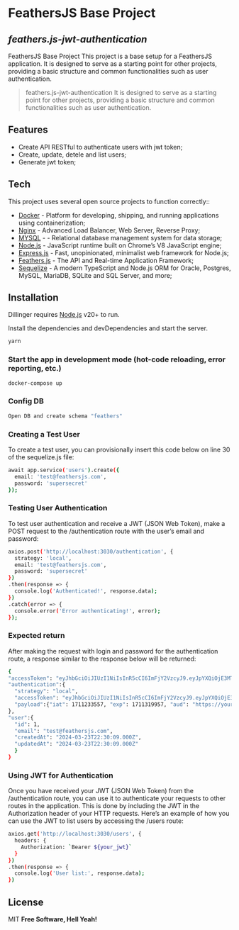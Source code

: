 # FeathersJS Base Project
## _feathers.js-jwt-authentication_
FeathersJS Base Project
This project is a base setup for a FeathersJS application. It is designed to serve as a starting point for other projects, providing a basic structure and common functionalities such as user authentication.

> feathers.js-jwt-authentication
> It is designed to serve as a starting point for
> other projects, providing a basic structure and
> common functionalities such as user authentication.

## Features

- Create API RESTful to authenticate users with jwt token;
- Create, update, detele and list users;
- Generate jwt token;


## Tech

This project uses several open source projects to function correctly::

- [Docker] - Platform for developing, shipping, and running applications using containerization;
- [Nginx] - Advanced Load Balancer, Web Server, Reverse Proxy;
- [MYSQL] -  - Relational database management system for data storage;
- [Node.js] - JavaScript runtime built on Chrome’s V8 JavaScript engine;
- [Express.js] - Fast, unopinionated, minimalist web framework for Node.js;
- [Feathers.js] - The API and Real-time Application Framework;
- [Sequelize] - A modern TypeScript and Node.js ORM for Oracle, Postgres, MySQL, MariaDB, SQLite and SQL Server, and more;

## Installation

Dillinger requires [Node.js](https://nodejs.org/) v20+ to run.

Install the dependencies and devDependencies and start the server.

```bash
yarn
```

### Start the app in development mode (hot-code reloading, error reporting, etc.)

```bash
docker-compose up
```

### Config DB

```bash
Open DB and create schema "feathers"
```

### Creating a Test User
To create a test user, you can provisionally insert this code below on line 30 of the sequelize.js file:
```sh
await app.service('users').create({
  email: 'test@feathersjs.com',
  password: 'supersecret'
});
```

### Testing User Authentication
To test user authentication and receive a JWT (JSON Web Token), make a POST request to the /authentication route with the user’s email and password:
```sh
axios.post('http://localhost:3030/authentication', {
  strategy: 'local',
  email: 'test@feathersjs.com',
  password: 'supersecret'
})
.then(response => {
  console.log('Authenticated!', response.data);
})
.catch(error => {
  console.error('Error authenticating!', error);
});
```

### Expected return
After making the request with login and password for the authentication route, a response similar to the response below will be returned:
```sh
{
"accessToken": "eyJhbGciOiJIUzI1NiIsInR5cCI6ImFjY2VzcyJ9.eyJpYXQiOjE3MTEyMzM1NTcsImV4cCI6MTcxMTMxOTk1NywiYXVkIjoiaHR0cHM6Ly95b3VyZG9tYWluLmNvbSIsImlzcyI6ImZlYXRoZXJzIiwic3ViIjoiMSIsImp0aSI6IjBlOGQwNzE5LTUwYWQtNDE2NC1hNjcyLTRmOGQwMWM2ODhjMiJ9.EpbmX-0eS1SuroIQsbDUQ5DOcIE8WK16KGOaH7weYa4",
"authentication":{
  "strategy": "local",
  "accessToken": "eyJhbGciOiJIUzI1NiIsInR5cCI6ImFjY2VzcyJ9.eyJpYXQiOjE3MTEyMzM1NTcsImV4cCI6MTcxMTMxOTk1NywiYXVkIjoiaHR0cHM6Ly95b3VyZG9tYWluLmNvbSIsImlzcyI6ImZlYXRoZXJzIiwic3ViIjoiMSIsImp0aSI6IjBlOGQwNzE5LTUwYWQtNDE2NC1hNjcyLTRmOGQwMWM2ODhjMiJ9.EpbmX-0eS1SuroIQsbDUQ5DOcIE8WK16KGOaH7weYa4",
  "payload":{"iat": 1711233557, "exp": 1711319957, "aud": "https://yourdomain.com",…}
},
"user":{
  "id": 1,
  "email": "test@feathersjs.com",
  "createdAt": "2024-03-23T22:30:09.000Z",
  "updatedAt": "2024-03-23T22:30:09.000Z"
  }
}
```

### Using JWT for Authentication
Once you have received your JWT (JSON Web Token) from the /authentication route, you can use it to authenticate your requests to other routes in the application. This is done by including the JWT in the Authorization header of your HTTP requests.
Here’s an example of how you can use the JWT to list users by accessing the /users route:
```sh
axios.get('http://localhost:3030/users', {
  headers: {
    Authorization: `Bearer ${your_jwt}`
  }
})
.then(response => {
  console.log('User list:', response.data);
})
```

## License

MIT
**Free Software, Hell Yeah!**

[//]: # (These are reference links used in the body of this note and get stripped out when the markdown processor does its job. There is no need to format nicely because it shouldn't be seen. Thanks SO - http://stackoverflow.com/questions/4823468/store-comments-in-markdown-syntax)
[Docker]: <https://docs.docker.com/>
[Nginx]: <https://www.nginx.com/>
[MYSQL]: <https://dev.mysql.com/doc/>
[Node.js]: <https://nodejs.org/docs/latest/api/>
[Feathers.js]: <https://feathersjs.com/api/>
[Express.js]: <https://expressjs.com/en/guide/routing.html>
[Sequelize]: <https://sequelize.org/api/v6/identifiers>
